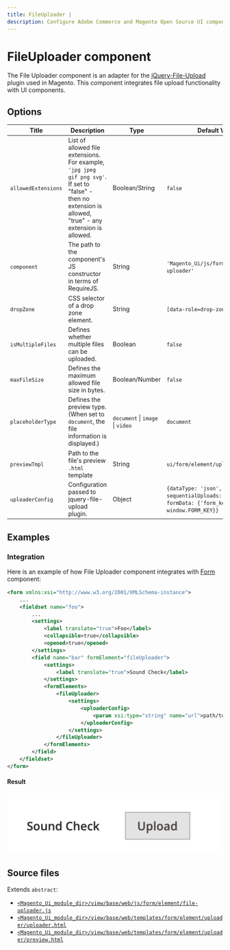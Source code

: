 ```yaml
---
title: FileUploader |
description: Configure Adobe Commerce and Magento Open Source UI components and integrate them with other components.
---
```


# FileUploader component

The File Uploader component is an adapter for the [jQuery-File-Upload](https://github.com/blueimp/jQuery-File-Upload/wiki) plugin used in Magento. This component integrates file upload functionality with UI components.

## Options

| Title | Description | Type | Default Value |
| --- | --- | --- | --- |
| `allowedExtensions` | List of allowed file extensions. For example, `'jpg jpeg gif png svg'`. If set to "false" - then no extension is allowed, "true" - any extension is allowed. | Boolean/String | `false` |
| `component` | The path to the component's JS constructor in terms of RequireJS. | String | `'Magento_Ui/js/form/element/file-uploader'` |
| `dropZone` | CSS selector of a drop zone element. | String | `[data-role=drop-zone]` |
| `isMultipleFiles` | Defines whether multiple files can be uploaded. | Boolean | `false` |
| `maxFileSize` | Defines the maximum allowed file size in bytes. | Boolean/Number | `false` |
| `placeholderType` | Defines the preview type. (When set to `document`, the file information is displayed.) | `document` \| `image` \| `video` | `document` |
| `previewTmpl` | Path to the file's preview `.html` template | String | `ui/form/element/uploader/preview` |
| `uploaderConfig` | Configuration passed to jquery-file-upload plugin. | Object | `{dataType: 'json', sequentialUploads: true, formData: {'form_key': window.FORM_KEY}}` |

## Examples

### Integration

Here is an example of how File Uploader component integrates with [Form](form.md) component:

```xml
<form xmlns:xsi="http://www.w3.org/2001/XMLSchema-instance">
    ...
    <fieldset name="foo">
        ...
        <settings>
            <label translate="true">Foo</label>
            <collapsible>true</collapsible>
            <opened>true</opened>
        </settings>
        <field name="bar" formElement="fileUploader">
            <settings>
                <label translate="true">Sound Check</label>
            </settings>
            <formElements>
                <fileUploader>
                    <settings>
                        <uploaderConfig>
                            <param xsi:type="string" name="url">path/to/controller</param>
                        </uploaderConfig>
                    </settings>
                </fileUploader>
            </formElements>
        </field>
    </fieldset>
</form>
```

#### Result

![FileUploader Component example](../../_images/ui-components/ui-fileuploader-result.png)

## Source files

Extends `abstract`:

-  [`<Magento_Ui_module_dir>/view/base/web/js/form/element/file-uploader.js`](https://github.com/magento/magento2/blob/2.4/app/code/Magento/Ui/view/base/web/js/form/element/file-uploader.js)
-  [`<Magento_Ui_module_dir>/view/base/web/templates/form/element/uploader/uploader.html`](https://github.com/magento/magento2/blob/2.4/app/code/Magento/Ui/view/base/web/templates/form/element/uploader/uploader.html)
-  [`<Magento_Ui_module_dir>/view/base/web/templates/form/element/uploader/preview.html`](https://github.com/magento/magento2/blob/2.4/app/code/Magento/Ui/view/base/web/templates/form/element/uploader/preview.html)
